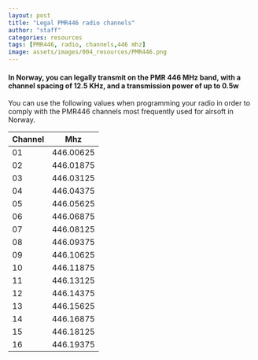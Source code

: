 ```yaml
---
layout: post
title: "Legal PMR446 radio channels"
author: "staff"
categories: resources
tags: [PMR446, radio, channels,446 mhz]
image: assets/images/004_resources/PMR446.png
---
```


#### In Norway, you can legally transmit on the PMR 446 MHz band, with a channel spacing of 12.5 KHz, and a transmission power of up to 0.5w
You can use the following values when programming your radio in order to comply with the PMR446 channels most frequently used for airsoft in Norway.

| Channel   	| Mhz  	| 
|---	|---	|
| 01  	| 446.00625  	|
| 02  	| 446.01875  	|
| 03  	| 446.03125  	|
| 04  	| 446.04375  	|
| 05  	| 446.05625  	|
| 06  	| 446.06875  	|
| 07  	| 446.08125  	|
| 08  	| 446.09375  	|
| 09  	| 446.10625  	|
| 10  	| 446.11875  	|
| 11  	| 446.13125  	|
| 12  	| 446.14375  	|
| 13  	| 446.15625  	|
| 14  	| 446.16875  	|
| 15  	| 446.18125  	|
| 16  	| 446.19375  	|
